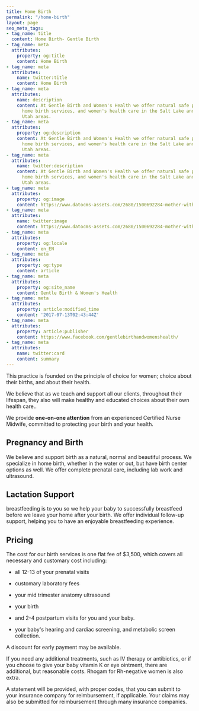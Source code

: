 ```yaml
---
title: Home Birth
permalink: "/home-birth"
layout: page
seo_meta_tags:
- tag_name: title
  content: Home Birth- Gentle Birth
- tag_name: meta
  attributes:
    property: og:title
    content: Home Birth
- tag_name: meta
  attributes:
    name: twitter:title
    content: Home Birth
- tag_name: meta
  attributes:
    name: description
    content: At Gentle Birth and Women's Health we offer natural safe pregnancy and
      home birth services, and women's health care in the Salt Lake and surrounding
      Utah areas.
- tag_name: meta
  attributes:
    property: og:description
    content: At Gentle Birth and Women's Health we offer natural safe pregnancy and
      home birth services, and women's health care in the Salt Lake and surrounding
      Utah areas.
- tag_name: meta
  attributes:
    name: twitter:description
    content: At Gentle Birth and Women's Health we offer natural safe pregnancy and
      home birth services, and women's health care in the Salt Lake and surrounding
      Utah areas.
- tag_name: meta
  attributes:
    property: og:image
    content: https://www.datocms-assets.com/2680/1500692284-mother-with-baby.jpg
- tag_name: meta
  attributes:
    name: twitter:image
    content: https://www.datocms-assets.com/2680/1500692284-mother-with-baby.jpg
- tag_name: meta
  attributes:
    property: og:locale
    content: en_EN
- tag_name: meta
  attributes:
    property: og:type
    content: article
- tag_name: meta
  attributes:
    property: og:site_name
    content: Gentle Birth & Women's Health
- tag_name: meta
  attributes:
    property: article:modified_time
    content: '2017-07-13T02:43:44Z'
- tag_name: meta
  attributes:
    property: article:publisher
    content: https://www.facebook.com/gentlebirthandwomenshealth/
- tag_name: meta
  attributes:
    name: twitter:card
    content: summary
---
```


This practice is founded on the principle of choice for women; choice about their births, and about their health.

We believe that as we teach and support all our clients, throughout their lifespan, they also will make healthy and educated choices about their own health care..

We provide **one-on-one attention** from an experienced Certified Nurse Midwife, committed to protecting your birth and your health.

## Pregnancy and Birth

We believe and support birth as a natural, normal and beautiful process.  We specialize in home birth, whether in the water or out, but have birth center options as well. We offer complete prenatal care, including lab work and ultrasound.

## Lactation Support

breastfeeding is to you so we help your baby to successfully breastfeed before we leave your home after your birth. We offer individual follow-up support, helping you to have an enjoyable breastfeeding experience.

## Pricing

The cost for our birth services is one flat fee of $3,500, which covers all necessary and customary cost including:

- all 12-13 of your prenatal visits

- customary laboratory fees

- your mid trimester anatomy ultrasound

- your birth

- and 2-4 postpartum visits for you and your baby.

- your baby's hearing and cardiac screening, and metabolic screen collection.

A discount for early payment may be available.

If you need any additional treatments, such as IV therapy or antibiotics, or if you choose to give your baby vitamin K or eye ointment, there are additional, but reasonable costs. Rhogam for Rh-negative women is also extra.

A statement will be provided, with proper codes, that you can submit to your insurance company for reimbursement, if applicable. Your claims may also be submitted for reimbursement through many insurance companies.